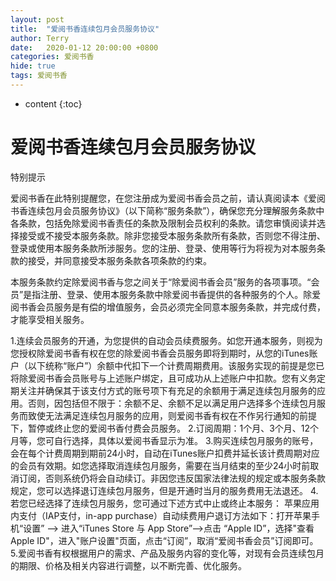 ```yaml
---
layout: post
title:  "爱阅书香连续包月会员服务协议"
author: Terry
date:   2020-01-12 20:00:00 +0800
categories: 爱阅书香
hide: true
tags: 爱阅书香
---
```

 
* content
{:toc}

# 爱阅书香连续包月会员服务协议

特别提示

爱阅书香在此特别提醒您，在您注册成为爱阅书香会员之前，请认真阅读本《爱阅书香连续包月会员服务协议》（以下简称“服务条款”），确保您充分理解服务条款中各条款，包括免除爱阅书香责任的条款及限制会员权利的条款。请您审慎阅读并选择接受或不接受本服务条款。除非您接受本服务条款所有条款，否则您不得注册、登录或使用本服务条款所涉服务。您的注册、登录、使用等行为将视为对本服务条款的接受，并同意接受本服务条款各项条款的约束。

本服务条款约定除爱阅书香与您之间关于“除爱阅书香会员”服务的各项事项。“会员”是指注册、登录、使用本服务条款中除爱阅书香提供的各种服务的个人。除爱阅书香会员服务是有偿的增值服务，会员必须完全同意本服务条款，并完成付费，才能享受相关服务。




1.连续会员服务的开通，为您提供的自动会员续费服务。如您开通本服务，则视为您授权除爱阅书香有权在您的除爱阅书香会员服务即将到期时，从您的iTunes账户（以下统称“账户”）余额中代扣下一个计费周期费用。该服务实现的前提是您已将除爱阅书香会员账号与上述账户绑定，且可成功从上述账户中扣款。您有义务定期关注并确保其于该支付方式的账号项下有充足的余额用于满足连续包月服务的应用。否则，因包括但不限于：余额不足、余额不足以满足用户选择多个连续包月服务而致使无法满足连续包月服务的应用，则爱阅书香有权在不作另行通知的前提下，暂停或终止您的爱阅书香付费会员服务。
2.订阅周期：1个月、3个月、12个月等，您可自行选择，具体以爱阅书香显示为准。
3.购买连续包月服务的账号，会在每个计费周期到期前24小时，自动在iTunes账户扣费并延长该计费周期对应的会员有效期。如您选择取消连续包月服务，需要在当月结束的至少24小时前取消订阅，否则系统仍将会自动续订。非因您违反国家法律法规的规定或本服务条款规定，您可以选择退订连续包月服务，但是开通时当月的服务费用无法退还。
4.若您已经选择了连续包月服务，您可通过下述方式中止或终止本服务：
苹果应用内支付（IAP支付，in-app purchase）自动续费用户退订方法如下：打开苹果手机“设置” --> 进入“iTunes Store 与 App Store”-->点击 “Apple ID”，选择"查看Apple ID"，进入"账户设置"页面，点击“订阅”，取消“爱阅书香会员”订阅即可。
5.爱阅书香有权根据用户的需求、产品及服务内容的变化等，对现有会员连续包月的期限、价格及相关内容进行调整，以不断完善、优化服务。
